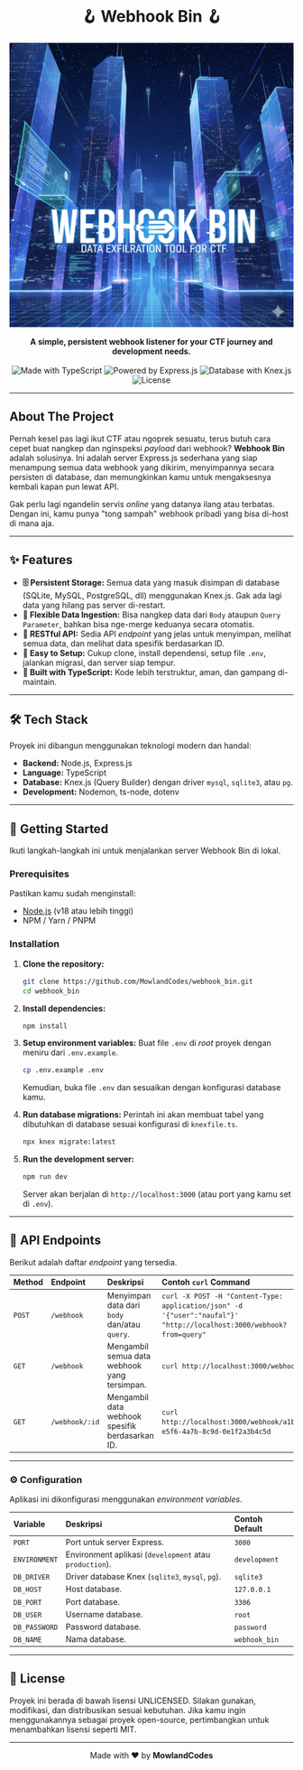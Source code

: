 <h1 align="center">🪝 Webhook Bin 🪝</h1>

<p align="center">
  <img src="https://raw.githubusercontent.com/MowlandCodes/simple_webhook_bin/main/assets/banner.png" alt="Webhook Bin Banner" />
</p>

<p align="center">
  <strong>A simple, persistent webhook listener for your CTF journey and development needs.</strong>
  <br />
  <br />
  <img src="https://img.shields.io/badge/Made%20with-TypeScript-blue?logo=typescript&logoColor=white" alt="Made with TypeScript">
  <img src="https://img.shields.io/badge/Powered%20by-Express.js-black?logo=express&logoColor=white" alt="Powered by Express.js">
  <img src="https://img.shields.io/badge/Database-Knex.js-orange?logo=knex.js&logoColor=white" alt="Database with Knex.js">
  <img src="https://img.shields.io/badge/License-UNLICENSED-red" alt="License">
</p>

---

## About The Project

Pernah kesel pas lagi ikut CTF atau ngoprek sesuatu, terus butuh cara cepet buat nangkep dan nginspeksi _payload_ dari webhook? **Webhook Bin** adalah solusinya. Ini adalah server Express.js sederhana yang siap menampung semua data webhook yang dikirim, menyimpannya secara persisten di database, dan memungkinkan kamu untuk mengaksesnya kembali kapan pun lewat API.

Gak perlu lagi ngandelin servis _online_ yang datanya ilang atau terbatas. Dengan ini, kamu punya "tong sampah" webhook pribadi yang bisa di-host di mana aja.

---

## ✨ Features

- **🗄️ Persistent Storage:** Semua data yang masuk disimpan di database (SQLite, MySQL, PostgreSQL, dll) menggunakan Knex.js. Gak ada lagi data yang hilang pas server di-restart.
- **🔌 Flexible Data Ingestion:** Bisa nangkep data dari `Body` ataupun `Query Parameter`, bahkan bisa nge-merge keduanya secara otomatis.
- **🔑 RESTful API:** Sedia API _endpoint_ yang jelas untuk menyimpan, melihat semua data, dan melihat data spesifik berdasarkan ID.
- **🚀 Easy to Setup:** Cukup clone, install dependensi, setup file `.env`, jalankan migrasi, dan server siap tempur.
- **🔷 Built with TypeScript:** Kode lebih terstruktur, aman, dan gampang di-maintain.

---

## 🛠️ Tech Stack

Proyek ini dibangun menggunakan teknologi modern dan handal:

- **Backend:** Node.js, Express.js
- **Language:** TypeScript
- **Database:** Knex.js (Query Builder) dengan driver `mysql`, `sqlite3`, atau `pg`.
- **Development:** Nodemon, ts-node, dotenv

---

## 🚀 Getting Started

Ikuti langkah-langkah ini untuk menjalankan server Webhook Bin di lokal.

### Prerequisites

Pastikan kamu sudah menginstall:

- [Node.js](https://nodejs.org/) (v18 atau lebih tinggi)
- NPM / Yarn / PNPM

### Installation

1. **Clone the repository:**

   ```bash
   git clone https://github.com/MowlandCodes/webhook_bin.git
   cd webhook_bin
   ```

2. **Install dependencies:**

   ```bash
   npm install
   ```

3. **Setup environment variables:**
   Buat file `.env` di _root_ proyek dengan meniru dari `.env.example`.

   ```bash
   cp .env.example .env
   ```

   Kemudian, buka file `.env` dan sesuaikan dengan konfigurasi database kamu.

4. **Run database migrations:**
   Perintah ini akan membuat tabel yang dibutuhkan di database sesuai konfigurasi di `knexfile.ts`.

   ```bash
   npx knex migrate:latest
   ```

5. **Run the development server:**

   ```bash
   npm run dev
   ```

   Server akan berjalan di `http://localhost:3000` (atau port yang kamu set di `.env`).

---

## 📖 API Endpoints

Berikut adalah daftar _endpoint_ yang tersedia.

| Method | Endpoint       | Deskripsi                                       | Contoh `curl` Command                                                                                                |
| :----- | :------------- | :---------------------------------------------- | :------------------------------------------------------------------------------------------------------------------- |
| `POST` | `/webhook`     | Menyimpan data dari `body` dan/atau `query`.    | `curl -X POST -H "Content-Type: application/json" -d '{"user":"naufal"}' "http://localhost:3000/webhook?from=query"` |
| `GET`  | `/webhook`     | Mengambil semua data webhook yang tersimpan.    | `curl http://localhost:3000/webhook`                                                                                 |
| `GET`  | `/webhook/:id` | Mengambil data webhook spesifik berdasarkan ID. | `curl http://localhost:3000/webhook/a1b2c3d4-e5f6-4a7b-8c9d-0e1f2a3b4c5d`                                            |

---

### ⚙️ Configuration

Aplikasi ini dikonfigurasi menggunakan _environment variables_.

| Variable      | Deskripsi                                               | Contoh Default |
| :------------ | :------------------------------------------------------ | :------------- |
| `PORT`        | Port untuk server Express.                              | `3000`         |
| `ENVIRONMENT` | Environment aplikasi (`development` atau `production`). | `development`  |
| `DB_DRIVER`   | Driver database Knex (`sqlite3`, `mysql`, `pg`).        | `sqlite3`      |
| `DB_HOST`     | Host database.                                          | `127.0.0.1`    |
| `DB_PORT`     | Port database.                                          | `3306`         |
| `DB_USER`     | Username database.                                      | `root`         |
| `DB_PASSWORD` | Password database.                                      | `password`     |
| `DB_NAME`     | Nama database.                                          | `webhook_bin`  |

---

## 📜 License

Proyek ini berada di bawah lisensi UNLICENSED. Silakan gunakan, modifikasi, dan distribusikan sesuai kebutuhan. Jika kamu ingin menggunakannya sebagai proyek open-source, pertimbangkan untuk menambahkan lisensi seperti MIT.

---

<p align="center">
  Made with ❤️ by <b>MowlandCodes</b>
</p>
